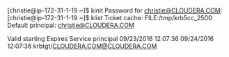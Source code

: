 ###

[christie@ip-172-31-1-19 ~]$ kinit
Password for christie@CLOUDERA.COM:
[christie@ip-172-31-1-19 ~]$ klist
Ticket cache: FILE:/tmp/krb5cc_2500
Default principal: christie@CLOUDERA.COM

Valid starting       Expires              Service principal
09/23/2016 12:07:36  09/24/2016 12:07:36  krbtgt/CLOUDERA.COM@CLOUDERA.COM

###